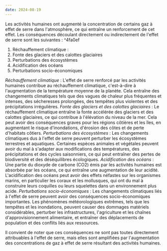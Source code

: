```yaml
---
date: 2024-08-19
---
```

Les activités humaines ont augmenté la concentration de certains gaz à effet de serre dans l'atmosphère, ce qui entraîne un renforcement de cet effet. Les conséquences découlant directement ou indirectement de l'effet de serre sont les suivantes : ^4fa0ef
1. Réchauffement climatique : 
2. Fonte des glaciers et des calottes glaciaires
3. Perturbations des écosystèmes
4. Acidification des océans
5. Perturbations socio-économiques

*Réchauffement climatique* : 
L'effet de serre renforcé par les activités humaines contribue au réchauffement climatique, c'est-à-dire à l'augmentation de la température moyenne de la planète. Cela entraîne des changements climatiques tels que des vagues de chaleur plus fréquentes et intenses, des sécheresses prolongées, des tempêtes plus violentes et des précipitations irrégulières.
*Fonte des glaciers et des calottes glaciaires* : 
Le réchauffement climatique entraîne la fonte accélérée des glaciers et des calottes glaciaires, ce qui contribue à l'élévation du niveau de la mer. Cela peut avoir des conséquences graves pour les régions côtières et les îles, en augmentant le risque d'inondations, d'érosion des côtes et de perte d'habitats côtiers.
*Perturbations des écosystèmes* : 
Les changements climatiques dus à l'effet de serre peuvent perturber les écosystèmes terrestres et aquatiques. Certaines espèces animales et végétales peuvent avoir du mal à s'adapter aux modifications des températures, des précipitations et des cycles saisonniers, ce qui peut entraîner des pertes de biodiversité et des déséquilibres écologiques.
*Acidification des océans* : 
Une partie du dioxyde de carbone (CO2) émis par les activités humaines est absorbée par les océans, ce qui entraîne une augmentation de leur acidité. L'acidification des océans peut avoir des effets néfastes sur les organismes marins, en particulier les coraux et les mollusques, qui ont du mal à construire leurs coquilles ou leurs squelettes dans un environnement plus acide.
*Perturbations socio-économiques* : 
Les changements climatiques liés à l'effet de serre peuvent avoir des conséquences socio-économiques importantes. Les phénomènes météorologiques extrêmes, tels que les tempêtes et les inondations, peuvent causer des dommages matériels considérables, perturber les infrastructures, l'agriculture et les chaînes d'approvisionnement alimentaire, et entraîner des déplacements de population et des conflits liés aux ressources.

Il convient de noter que ces conséquences ne sont pas toutes directement attribuables à l'effet de serre, mais elles sont amplifiées par l'augmentation des concentrations de gaz à effet de serre résultant des activités humaines.